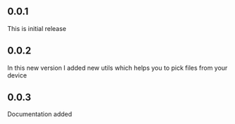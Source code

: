 ## 0.0.1

This is initial release

## 0.0.2

In this new version I added new utils which helps you to pick files from your device

## 0.0.3

Documentation added
